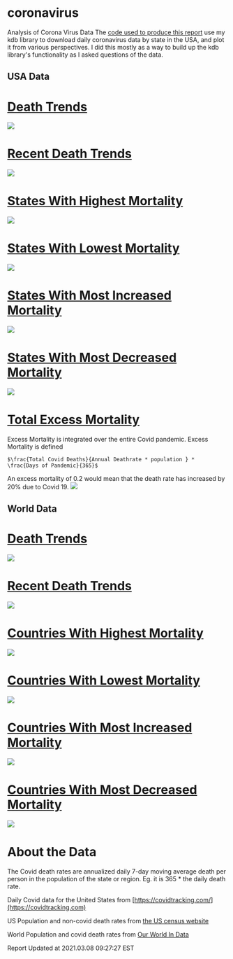 # coronavirus
Analysis of Corona Virus Data
The [code used to produce this report](https://github.com/eichblatt/coronavirus) use my kdb library to download daily coronavirus data by state in the USA, and plot it from various perspectives.
I did this mostly as a way to build up the kdb library's functionality as I asked questions of the data.

## USA Data

# [Death Trends](./death_trends.svg) 
 <img src="./death_trends.svg">
  
# [Recent Death Trends](./recent_death_trends.svg)
 <img src="./recent_death_trends.svg">
 
# [States With Highest Mortality](./worst10.svg) 
 <img src="./worst10.svg">

# [States With Lowest Mortality](./best10.svg) 
 <img src="./best10.svg">

# [States With Most Increased Mortality](./most_increased.svg) 
 <img src="./most_increased.svg">
 
# [States With Most Decreased Mortality](./most_decreased.svg) 
 <img src="./most_decreased.svg">
 
# [Total Excess Mortality](./excess_by_state.svg) 
 Excess Mortality is integrated over the entire Covid pandemic. Excess Mortality is defined 
 ```
 $\frac{Total Covid Deaths}{Annual Deathrate * population } * \frac{Days of Pandemic}{365}$
 ```
 An excess mortality of 0.2 would mean that the 
 death rate has increased by 20% due to Covid 19.
 <img src="./excess_by_state.svg">

## World Data

# [Death Trends](./country_trends.svg)
 <img src="./country_trends.svg">

# [Recent Death Trends](./recent_country_trends.svg)
 <img src="./recent_country_trends.svg">

# [Countries With Highest Mortality](./worst10_countries.svg)
 <img src="./worst10_countries.svg">

# [Countries With Lowest Mortality](./best10_countries.svg)
 <img src="./best10_countries.svg">

# [Countries With Most Increased Mortality](./most_increased_country.svg)
 <img src="./most_increased_country.svg">

# [Countries With Most Decreased Mortality](./most_decreased_country.svg)
 <img src="./most_decreased_country.svg">


# About the Data

The Covid death rates are annualized daily 7-day moving average death per person in the population of the state or region. Eg. it is 365 * the daily death rate. 

Daily Covid data for the United States from [https://covidtracking.com/](https://covidtracking.com)

US Population and non-covid death rates from [the US census website](https://www.census.gov/programs-surveys/popest.html)

World Population and covid death rates from [Our World In Data](https://ourworldindata.org/covid-deaths)


Report Updated at 2021.03.08 09:27:27 EST
